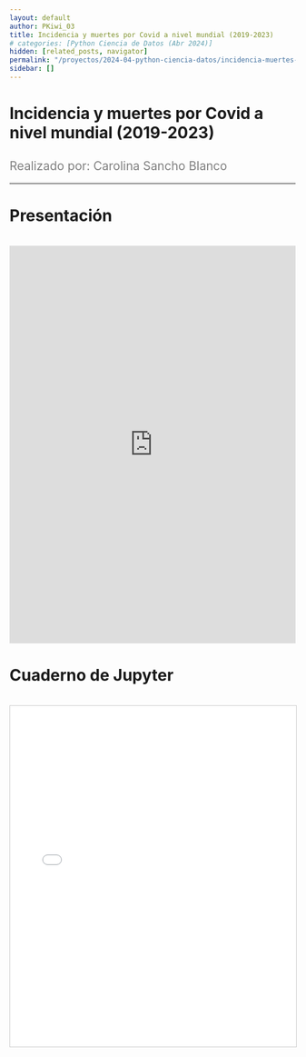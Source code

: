```yaml
---
layout: default
author: PKiwi_03
title: Incidencia y muertes por Covid a nivel mundial (2019-2023)
# categories: [Python Ciencia de Datos (Abr 2024)]
hidden: [related_posts, navigator]
permalink: "/proyectos/2024-04-python-ciencia-datos/incidencia-muertes-covid-nivel-mundial.html"
sidebar: []
---
```


# Incidencia y muertes por Covid a nivel mundial (2019-2023)
<h2 style="color: gray; font-weight: normal;">
Realizado por: Carolina Sancho Blanco
</h2>

---

# Presentación
<br>

<iframe width="100%" height="700" src="https://www.youtube.com/embed/M-vx-KpDjCg?si=2TMJeDBE-nA5x3vv" frameborder="0" allow="accelerometer; autoplay; clipboard-write; encrypted-media; gyroscope; picture-in-picture; web-share" referrerpolicy="strict-origin-when-cross-origin" allowfullscreen></iframe>

<br>

# Cuaderno de Jupyter

<br>

<iframe 
    src="/assets/html/carolina_sancho.html" 
    width="100%" 
    height="600" 
    style="border: 1px solid #ccc;"
></iframe>
